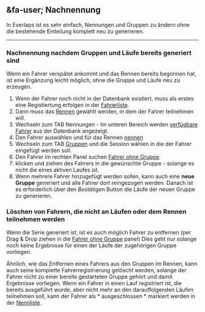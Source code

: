 ## &fa-user; Nachnennung

In Everlaps ist es sehr einfach, Nennungen und Gruppen zu ändern ohne die bestehende Einteilung komplett neu zu generieren.

---

### Nachnennung nachdem Gruppen und Läufe bereits generiert sind

Wenn ein Fahrer verspätet ankommt und das Rennen bereits begonnen hat, ist eine Ergänzung leicht möglich, ohne die Gruppe und Läufe neu zu erzeugen.

1. Wenn der Fahrer noch nicht in der Datenbank existiert, muss als erstes eine Registiertung erfolgen in der [Fahrerliste](../user-guide/drivers.md).
2. Dann muss das [Rennen](../user-guide/races.md) gewählt werden, in dem der Fahrer teilnehmen will.
3. Wechseln zum TAB Nennungen - Im unteren Bereich werden [verfügbare Fahrer](../user-guide/races.md#pilotos-disponibles) aus der Datenbank angezeigt.
4. Den Fahrer auswählen und für das Rennen [nennen](../user-guide/races.md#inscripciones)
5. Wechseln zum TAB [Gruppen](../user-guide/races.md#series) und die Session wählen in die der Fahrer eingefügt werden soll.
6. Den Fahrer im rechten Panel suchen [Fahrer ohne Gruppe](../user-guide/races.md#pilotos-sin-serie).
7. klicken und ziehen des Fahrers in die gewünschte Gruppe - solange es nicht die eines aktiven Laufes ist.
8. Wenn mehrere Fahrer hinzugefügt werden sollen, kann auch eine **neue Gruppe** generiert und alle Fahrer dort reingezogen werden. Danach ist es erforderlich über den *Bestätigen* Button die Läufe der neuen Gruppe zu generieren.

### Löschen von Fahrern, die nicht an Läufen oder dem Rennen teilnehmen werden

Wenn die Serie generiert ist, ist es auch möglich Fahrer zu entfernen (per Drag & Drop ziehen in die [Fahrer ohne Gruppe](../user-guide/races.md#pilotos-sin-serie) panel) Dies geht nur solange noch keine Ergebnisse für einen der Läufe der zugehörigen Gruppe vorliegen.

Ähnlich, wie das Entfernen eines Fahrers aus den Gruppen im Rennen, kann auch seine komplette Fahrerregistrierung gelöscht werden, solange der Fahrer nicht zu einer bereits gestarteten Gruppe gehört und damit Ergebnisse vorliegen.
Wenn ein Fahrer in einen Lauf registriert ist, die bereits ausgeführt wurde, aber nicht mehr an den darauffolgenden Läufen teilnehmen soll, kann der Fahrer als * ausgeschlossen * markiert werden in der [Nennliste](../user-guide/races.md#inscripciones).

